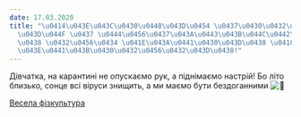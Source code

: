 ```yaml
---
date: 17.03.2020
title: "\u0414\u043E\u043C\u0430\u0448\u043D\u0454 \u0437\u0430\u0432\u0434\u0430\u043D\
  \u043D\u044F \u0437 \u0444\u0456\u0437\u043A\u0443\u043B\u044C\u0442\u0443\u0440\
  \u0438 \u0432\u0456\u0434 \u041E\u043A\u0441\u0430\u043D\u0438 \u041C\u0438\u0440\
  \u043E\u0441\u043B\u0430\u0432\u0456\u0432\u043D\u0438!"
---
```

Дівчатка, на карантині не опускаємо рук, а піднімаємо настрій! Бо літо близько, сонце всі віруси знищить, а ми маємо бути бездоганними
![💋](https://static.xx.fbcdn.net/images/emoji.php/v9/t76/1/16/1f48b.png)

[Весела фізкультура](https://youtu.be/kp7oL84M9V8)